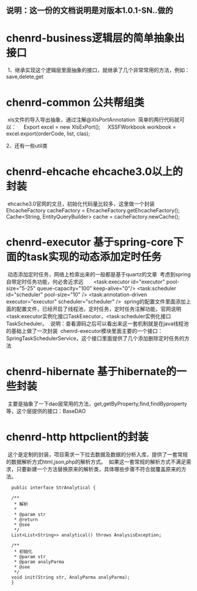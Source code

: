 ## 说明：这一份的文档说明是对版本1.0.1-SN..做的
# chenrd-business逻辑层的简单抽象出接口
  1、继承实现这个逻辑层里面抽象的接口，就继承了几个非常常用的方法，例如：save,delete,get

# chenrd-common 公共帮组类
  xls文件的导入导出抽象，通过注解@XlsPortAnnotation
  简单的两行代码就可以：
      Export excel = new XlsExPort();
      XSSFWorkbook workbook = excel.export(orderCode, list, clas);
      
  2、还有一些util类

# chenrd-ehcache ehcache3.0以上的封装
  ehcache3.0官网的文旦，初始化代码量比较多，这里做一个封装
      EhcacheFactory cacheFactory = EhcacheFactory.getEhcacheFactory();
      Cache<String, EntityQueryBuilder> cache = cacheFactory.newCache();
  
# chenrd-executor 基于spring-core下面的task实现的动态添加定时任务
  动态添加定时任务，网络上检索出来的一般都是基于quartz的文章
  考虑到spring自带定时任务功能，何必舍近求远
      <!-- 线程池pool-size大小初始化5个线程，最大25个，最长的等待队列100，keep-alive线程池空闲的情况下线程执行结束之后等待多少秒在关闭 -->
	    <task:executor id="executor"  pool-size="5-25" queue-capacity="100" keep-alive="0"/>
	    <task:scheduler id="scheduler" pool-size="10" />
	    <task:annotation-driven executor="executor" scheduler="scheduler" />
  spring的配置文件里面添加上面的配置文件，已经开启了线程池，定时任务，定时任务注解功能，官网说明<task:executor实例化接口TaskExecutor，<task:scheduler实例化接口TaskScheduler。
  说明：查看源码之后可以看出来这一套机制就是在java线程池的基础上做了一次封装
  chenrd-executor模块里面主要的一个接口：SpringTaskSchedulerService，这个接口里面提供了几个添加删除定时任务的方法
 
 # chenrd-hibernate 基于hibernate的一些封装
  主要是抽象了一下dao层常用的方法，get,getByProperty,find,findByproperty等，这个层提供的接口：BaseDAO
  
 # chenrd-http httpclient的封装
  这个是定制的封装，项目需求一下拉去数据及数据的分析入库，提供了一套常规的数据解析方式html,json,php的解析方式。
  如果这一套常规的解析方式不满足需求，只要新建一个方法替换原来的解析类，具体哪些步骤不符合就覆盖原来的方法。
      
      public interface StrAnalytical {
    
      /**
       * 解析
       * 
       * @param str
       * @return 
       * @see
       */
      List<List<String>> analytical() throws AnalysisException;
    
      /**
       * 初始化
       * @param str
       * @param analyParma 
       * @see
       */
      void init(String str, AnalyParma analyParma);
      }
      
   
